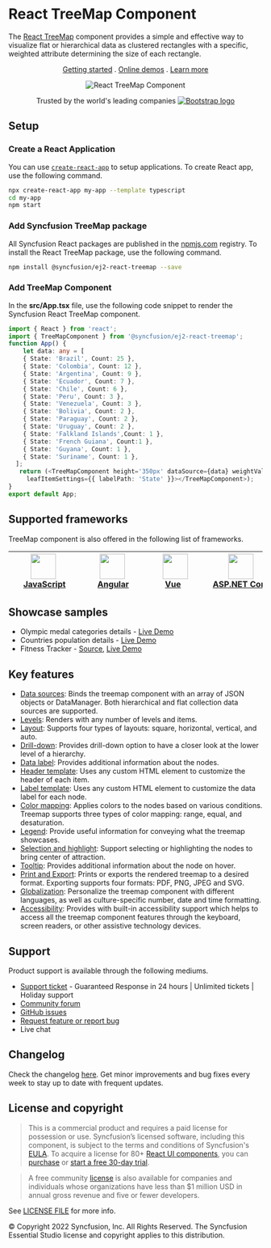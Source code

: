# React TreeMap Component

The [React TreeMap](https://www.syncfusion.com/react-components/react-treemap?utm_source=npm&utm_medium=listing&utm_campaign=react-treemap-npm) component provides a simple and effective way to visualize flat or hierarchical data as clustered rectangles with a specific, weighted attribute determining the size of each rectangle.

<p align="center">
    <a href="https://ej2.syncfusion.com/react/documentation/treemap/getting-started/?utm_source=npm&utm_medium=listing&utm_campaign=react-treemap-npm">Getting started</a> . 
    <a href="https://ej2.syncfusion.com/react/demos/?utm_source=npm&utm_medium=listing&utm_campaign=react-treemap-npm#/bootstrap5/treemap/default">Online demos</a> . 
    <a href="https://www.syncfusion.com/react-components/react-treemap?utm_source=npm&utm_medium=listing&utm_campaign=react-treemap-npm">Learn more</a>
</p>

<p align="center">
    <img src="https://raw.githubusercontent.com/SyncfusionExamples/nuget-img/master/react/react-treemap.png" alt="React TreeMap Component">
</p>

<p align="center">
Trusted by the world's leading companies
  <a href="https://www.syncfusion.com">
    <img src="https://raw.githubusercontent.com/SyncfusionExamples/nuget-img/master/syncfusion/syncfusion-trusted-companies.webp" alt="Bootstrap logo">
  </a>
</p>

## Setup

### Create a React Application

You can use [`create-react-app`](https://github.com/facebookincubator/create-react-app) to setup applications. To create React app, use the following command.

```bash
npx create-react-app my-app --template typescript
cd my-app
npm start
```

### Add Syncfusion TreeMap package

All Syncfusion React packages are published in the [npmjs.com](https://www.npmjs.com/~syncfusionorg) registry. To install the React TreeMap package, use the following command.

```sh
npm install @syncfusion/ej2-react-treemap --save
```

### Add TreeMap Component

In the **src/App.tsx** file, use the following code snippet to render the Syncfusion React TreeMap component.

```typescript
import { React } from 'react';
import { TreeMapComponent } from '@syncfusion/ej2-react-treemap';
function App() {
    let data: any = [
    { State: 'Brazil', Count: 25 },
    { State: 'Colombia', Count: 12 },
    { State: 'Argentina', Count: 9 },
    { State: 'Ecuador', Count: 7 },
    { State: 'Chile', Count: 6 },
    { State: 'Peru', Count: 3 },
    { State: 'Venezuela', Count: 3 },
    { State: 'Bolivia', Count: 2 },
    { State: 'Paraguay', Count: 2 },
    { State: 'Uruguay', Count: 2 },
    { State: 'Falkland Islands',Count: 1 },
    { State: 'French Guiana', Count:1 },
    { State: 'Guyana', Count: 1 },
    { State: 'Suriname', Count: 1 },
  ];
   return (<TreeMapComponent height='350px' dataSource={data} weightValuePath='Count'
     leafItemSettings={{ labelPath: 'State' }}></TreeMapComponent>);
}
export default App;
```

## Supported frameworks

TreeMap component is also offered in the following list of frameworks.

| [<img src="https://ej2.syncfusion.com/github/images/js.svg" height="50" />](https://www.syncfusion.com/javascript-ui-controls?utm_medium=listing&utm_source=github)<br/>&nbsp;&nbsp;&nbsp;&nbsp;&nbsp;[JavaScript](https://www.syncfusion.com/javascript-ui-controls?utm_medium=listing&utm_source=github)&nbsp;&nbsp;&nbsp;&nbsp; | [<img src="https://ej2.syncfusion.com/github/images/angular-new.svg"  height="50" />](https://www.syncfusion.com/angular-components/?utm_medium=listing&utm_source=github)<br/>&nbsp;&nbsp;&nbsp;&nbsp;&nbsp;&nbsp;&nbsp;[Angular](https://www.syncfusion.com/angular-components/?utm_medium=listing&utm_source=github)&nbsp;&nbsp;&nbsp;&nbsp;&nbsp;&nbsp; | [<img src="https://ej2.syncfusion.com/github/images/vue.svg" height="50" />](https://www.syncfusion.com/vue-ui-components?utm_medium=listing&utm_source=github)<br/>&nbsp;&nbsp;&nbsp;&nbsp;&nbsp;&nbsp;&nbsp;[Vue](https://www.syncfusion.com/vue-ui-components?utm_medium=listing&utm_source=github)&nbsp;&nbsp;&nbsp;&nbsp;&nbsp;&nbsp;&nbsp;&nbsp;&nbsp; | [<img src="https://ej2.syncfusion.com/github/images/netcore.svg" height="50" />](https://www.syncfusion.com/aspnet-core-ui-controls?utm_medium=listing&utm_source=github)<br/>&nbsp;&nbsp;[ASP.NET&nbsp;Core](https://www.syncfusion.com/aspnet-core-ui-controls?utm_medium=listing&utm_source=github)&nbsp;&nbsp; | [<img src="https://ej2.syncfusion.com/github/images/netmvc.svg" height="50" />](https://www.syncfusion.com/aspnet-mvc-ui-controls?utm_medium=listing&utm_source=github)<br/>&nbsp;&nbsp;[ASP.NET&nbsp;MVC](https://www.syncfusion.com/aspnet-mvc-ui-controls?utm_medium=listing&utm_source=github)&nbsp;&nbsp; | 
| :-----: | :-----: | :-----: | :-----: | :-----: |

## Showcase samples

* Olympic medal categories details - [Live Demo](https://ej2.syncfusion.com/react/demos/#/material/treemap/customization)
* Countries population details - [Live Demo](https://ej2.syncfusion.com/react/demos/#/material/treemap/drilldown)
* Fitness Tracker - [Source](https://github.com/SyncfusionExamples/showcase-react-health-tracker-dashboard-demo), [Live Demo](https://ej2.syncfusion.com/showcase/react/fitness-tracker-app/)

## Key features

* [Data sources](https://ej2.syncfusion.com/react/documentation/treemap/data-binding/?utm_source=npm&utm_campaign=react-treemap-npm): Binds the treemap component with an array of JSON objects or DataManager. Both hierarchical and flat collection data sources are supported.
* [Levels](https://ej2.syncfusion.com/react/documentation/treemap/levels/?utm_source=npm&utm_campaign=react-treemap-npm): Renders with any number of levels and items.
* [Layout](https://ej2.syncfusion.com/react/documentation/treemap/layout/?utm_source=npm&utm_campaign=react-treemap-npm): Supports four types of layouts: square, horizontal, vertical, and auto.
* [Drill-down](https://ej2.syncfusion.com/react/documentation/treemap/drilldown/?utm_source=npm&utm_campaign=react-treemap-npm): Provides drill-down option to have a closer look at the lower level of a hierarchy.
* [Data label](https://ej2.syncfusion.com/react/documentation/treemap/data-label/?utm_source=npm&utm_campaign=react-treemap-npm): Provides additional information about the nodes.
* [Header template](https://ej2.syncfusion.com/react/documentation/treemap/levels/?utm_source=npm&utm_campaign=react-treemap-npm#header-template-and-position): Uses any custom HTML element to customize the header of each item.
* [Label template](https://ej2.syncfusion.com/react/documentation/treemap/data-label/?utm_source=npm&utm_campaign=react-treemap-npm#template): Uses any custom HTML element to customize the data label for each node.
* [Color mapping](https://ej2.syncfusion.com/react/documentation/treemap/color-mapping/?utm_source=npm&utm_campaign=react-treemap-npm): Applies colors to the nodes based on various conditions. Treemap supports three types of color mapping: range, equal, and desaturation.
* [Legend](https://ej2.syncfusion.com/react/documentation/treemap/legend/?utm_source=npm&utm_campaign=react-treemap-npm): Provide useful information for conveying what the treemap showcases. 
* [Selection and highlight](https://ej2.syncfusion.com/react/documentation/treemap/selection-and-highlight/?utm_source=npm&utm_campaign=react-treemap-npm): Support selecting or highlighting the nodes to bring center of attraction.
* [Tooltip](https://ej2.syncfusion.com/react/documentation/treemap/tooltip/?utm_source=npm&utm_campaign=react-treemap-npm): Provides additional information about the node on hover.
* [Print and Export](https://ej2.syncfusion.com/react/documentation/treemap/print-and-export/?utm_source=npm&utm_campaign=react-treemap-npm): Prints or exports the rendered treemap to a desired format. Exporting supports four formats: PDF, PNG, JPEG and SVG.
* [Globalization](https://ej2.syncfusion.com/react/documentation/treemap/internationalization/?utm_source=npm&utm_medium=listing&utm_campaign=react-treemap-npm): Personalize the treemap component with different languages, as well as culture-specific number, date and time formatting.
* [Accessibility](https://ej2.syncfusion.com/react/documentation/treemap/accessibility/?utm_source=npm&utm_medium=listing&utm_campaign=react-treemap-npm): Provides with built-in accessibility support which helps to access all the treemap component features through the keyboard, screen readers, or other assistive technology devices.

## Support

Product support is available through the following mediums.

* [Support ticket](https://support.syncfusion.com/support/tickets/create) - Guaranteed Response in 24 hours | Unlimited tickets | Holiday support
* [Community forum](https://www.syncfusion.com/forums/react-js2?utm_source=npm&utm_medium=listing&utm_campaign=react-treemap-npm)
* [GitHub issues](https://github.com/syncfusion/ej2-react-ui-components/issues/new)
* [Request feature or report bug](https://www.syncfusion.com/feedback/react?utm_source=npm&utm_medium=listing&utm_campaign=react-treemap-npm)
* Live chat

## Changelog

Check the changelog [here](https://github.com/syncfusion/ej2-react-ui-components/blob/master/components/treemap/CHANGELOG.md?utm_source=npm&utm_campaign=react-treemap-npm). Get minor improvements and bug fixes every week to stay up to date with frequent updates.

## License and copyright

> This is a commercial product and requires a paid license for possession or use. Syncfusion’s licensed software, including this component, is subject to the terms and conditions of Syncfusion's [EULA](https://www.syncfusion.com/eula/es/). To acquire a license for 80+ [React UI components](https://www.syncfusion.com/react-components), you can [purchase](https://www.syncfusion.com/sales/products) or [start a free 30-day trial](https://www.syncfusion.com/account/manage-trials/start-trials).

> A free community [license](https://www.syncfusion.com/products/communitylicense) is also available for companies and individuals whose organizations have less than $1 million USD in annual gross revenue and five or fewer developers.

See [LICENSE FILE](https://github.com/syncfusion/ej2-react-ui-components/blob/master/license?utm_source=npm&utm_campaign=react-treemap-npm) for more info.

&copy; Copyright 2022 Syncfusion, Inc. All Rights Reserved. The Syncfusion Essential Studio license and copyright applies to this distribution.